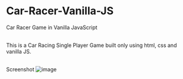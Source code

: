 # Car-Racer-Vanilla-JS

Car Racer Game in Vanilla JavaScript <br/><br/>

This is a Car Racing Single Player Game built only using html, css and vanilla JS. <br/><br/>

Screenshot
![image](https://user-images.githubusercontent.com/28086341/102107142-66a37f80-3e57-11eb-8533-41bbb190177c.png)
